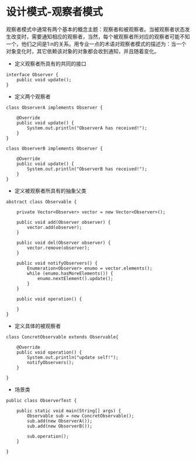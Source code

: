 # 设计模式-观察者模式

观察者模式中通常有两个基本的概念主题：观察者和被观察者。当被观察者状态发生改变时，需要通知相应的观察者，当然，每个被观察者所对应的观察者可能不知一个，他们之间是1:n的关系。用专业一点的术语对观察者模式的描述为：当一个对象变化时，其它依赖该对象的对象都会收到通知，并且随着变化。

- 定义观察者所具有的共同的接口

```
interface Observer {
    public void update();
}

```

- 定义两个观察者

```
class ObserverA implements Observer {

    @Override
    public void update() {
        System.out.println("ObserverA has received!");
    }
}

```

```
class ObserverB implements Observer {

    @Override
    public void update() {
        System.out.println("ObserverB has received!");
    }
}

```

- 定义被观察者所具有的抽象父类

```
abstract class Observable {

    private Vector<Observer> vector = new Vector<Observer>();

    public void add(Observer observer) {
        vector.add(observer);
    }

    public void del(Observer observer) {
        vector.remove(observer);
    }

    public void notifyObservers() {
        Enumeration<Observer> enumo = vector.elements();
        while (enumo.hasMoreElements()) {
            enumo.nextElement().update();
        }
    }

    public void operation() {

    }
}

```

- 定义具体的被观察者

```
class ConcretObservable extends Observable{
    
    @Override  
    public void operation() {  
        System.out.println("update self!");  
        notifyObservers();  
    }
    
}

```

- 场景类

```
public class ObserverTest {  
      
    public static void main(String[] args) {  
        Observable sub = new ConcretObservable();  
        sub.add(new ObserverA());  
        sub.add(new ObserverB());  
          
        sub.operation();  
    }  
  
}

```

